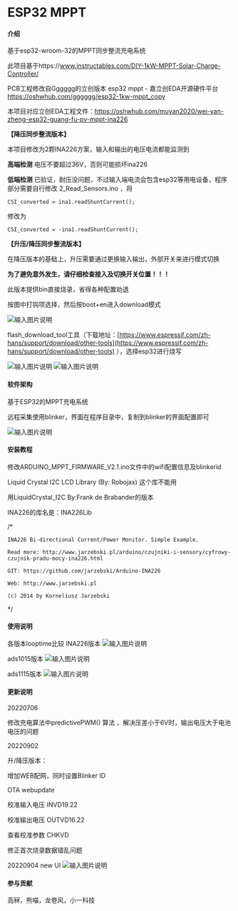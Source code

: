# ESP32 MPPT

#### 介绍
基于esp32-wroom-32的MPPT同步整流充电系统

此项目基于https://www.instructables.com/DIY-1kW-MPPT-Solar-Charge-Controller/

PCB工程修改自Gggggg的立创版本 esp32 mppt - 嘉立创EDA开源硬件平台 https://oshwhub.com/gggggg/esp32-1kw-mppt_copy

本项目对应立创EDA工程文件：https://oshwhub.com/muyan2020/wei-yan-zheng-esp32-guang-fu-pv-mppt-ina226




 **【降压同步整流版本】** 

本项目修改为2颗INA226方案，输入和输出的电压电流都能监测到

 **高端检测**  电压不要超过36V，否则可能损坏ina226

 **低端检测**  已验证，耐压没问题，不过输入端电流会包含esp32等用电设备，程序部分需要自行修改 2_Read_Sensors.ino ，将

`CSI_converted = ina1.readShuntCurrent();`

修改为

`CSI_converted = -ina1.readShuntCurrent();`




 **【升压/降压同步整流版本】** 

在降压版本的基础上，升压需要通过更换输入输出，外部开关来进行模式切换

 **为了避免意外发生，请仔细检查接入及切换开关位置！！！** 

此版本提供bin直接烧录，省得各种配置劝退

按图中打钩项选择，然后按boot+en进入download模式

![输入图片说明](%E5%BE%AE%E4%BF%A1%E6%88%AA%E5%9B%BE_20220901155947.png)

flash_download_tool工具（下载地址：[https://www.espressif.com/zh-hans/support/download/other-tools](https://www.espressif.com/zh-hans/support/download/other-tools) ），选择esp32进行烧写

![输入图片说明](%E5%BE%AE%E4%BF%A1%E5%9B%BE%E7%89%87_20220901143819.jpg)
![输入图片说明](%E5%BE%AE%E4%BF%A1%E5%9B%BE%E7%89%87_20220901115046.jpg)


#### 软件架构
基于ESP32的MPPT充电系统

远程采集使用blinker，界面在程序目录中，复制到blinker的界面配置即可

![输入图片说明](blinker_ui.jpg)


#### 安装教程
修改ARDUINO_MPPT_FIRMWARE_V2.1.ino文件中的wifi配置信息及blinkerid

Liquid Crystal I2C LCD Library (By: Robojax) 这个库不能用

用LiquidCrystal_I2C By:Frank de Brabander的版本

INA226的库名是：INA226Lib

/*

    INA226 Bi-directional Current/Power Monitor. Simple Example.

    Read more: http://www.jarzebski.pl/arduino/czujniki-i-sensory/cyfrowy-czujnik-pradu-mocy-ina226.html

    GIT: https://github.com/jarzebski/Arduino-INA226

    Web: http://www.jarzebski.pl

    (c) 2014 by Korneliusz Jarzebski

*/

#### 使用说明
各版本looptime比较
INA226版本
![输入图片说明](%E5%BE%AE%E4%BF%A1%E5%9B%BE%E7%89%87_20220726114642.png)

ads1015版本
![输入图片说明](%E5%BE%AE%E4%BF%A1%E5%9B%BE%E7%89%87_20220726120507.png)

ads1115版本
![输入图片说明](%E5%BE%AE%E4%BF%A1%E5%9B%BE%E7%89%87_20220726114412.png)

#### 更新说明
20220706

修改充电算法中predictivePWM() 算法 ，解决压差小于6V时，输出电压大于电池电压的问题

20220902

升/降压版本：

增加WEB配网，同时设置Blinker ID

OTA webupdate

校准输入电压 INVD19.22

校准输出电压 OUTVD16.22

查看校准参数 CHKVD

修正首次烧录数据错乱问题

20220904
new UI
![输入图片说明](QQ%E5%9B%BE%E7%89%8720220904165534.jpg)


#### 参与贡献
高冧，熊喵，龙卷风，小一科技


